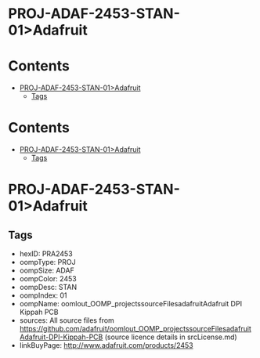 
PROJ-ADAF-2453-STAN-01>Adafruit
===============================

Contents
========

* [PROJ-ADAF-2453-STAN-01>Adafruit](#proj-adaf-2453-stan-01adafruit)
	* [Tags](#tags)

Contents
========

* [PROJ-ADAF-2453-STAN-01>Adafruit](#proj-adaf-2453-stan-01adafruit)
	* [Tags](#tags)

# PROJ-ADAF-2453-STAN-01>Adafruit

## Tags

- hexID: PRA2453
- oompType: PROJ
- oompSize: ADAF
- oompColor: 2453
- oompDesc: STAN
- oompIndex: 01
- oompName: oomlout_OOMP_projectssourceFilesadafruitAdafruit DPI Kippah PCB
- sources: All source files from https://github.com/adafruit/oomlout_OOMP_projectssourceFilesadafruitAdafruit-DPI-Kippah-PCB (source licence details in srcLicense.md)
- linkBuyPage: http://www.adafruit.com/products/2453
